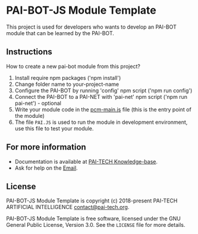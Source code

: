 # PAI-BOT-JS Module Template

This project is used for developers who wants to develop an PAI-BOT module that can be learned by the PAI-BOT.


## Instructions

How to create a new pai-bot module from this project?

1. Install require npm packages ('npm install')
2. Change folder name to your-project-name
3. Configure the PAI-BOT by running 'config' npm script ('npm run config')
4. Connect the PAI-BOT to a PAI-NET with 'pai-net' npm script ('npm run pai-net') - optional
4. Write your module code in the [pcm-main.js](PCM_MAIN.html) file (this is the entry point of the module)
5. The file `PAI.JS` is used to run the module in development environment, use this file to test your module.



## For more information

+ Documentation is available at [PAI-TECH Knowledge-base](https://blog.pai-tech.org/knowledge-base).
+ Ask for help on the
[Email](mailto:community@pai-tech.org).



## License

PAI-BOT-JS Module Template is copyright (c) 2018-present PAI-TECH ARTIFICIAL INTELLIGENCE  <contact@pai-tech.org>.

PAI-BOT-JS Module Template is free software, licensed under the GNU General Public License, Version 3.0. See the
`LICENSE` file for more details.
